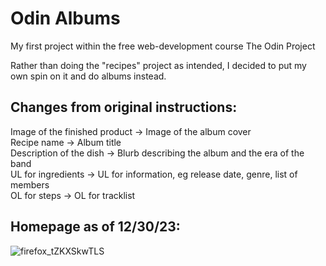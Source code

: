 # Odin Albums
My first project within the free web-development course The Odin Project

Rather than doing the "recipes" project as intended, I decided to put my own spin on it and do albums instead.
  
  
## Changes from original instructions:
Image of the finished product -> Image of the album cover   
Recipe name -> Album title    
Description of the dish -> Blurb describing the album and the era of the band  
UL for ingredients -> UL for information, eg release date, genre, list of members   
OL for steps -> OL for tracklist  

## Homepage as of 12/30/23:
![firefox_tZKXSkwTLS](https://github.com/loganjaymes/odin-albums/assets/72956923/a06b3ca3-e081-4fff-837d-651afb9273c5)
